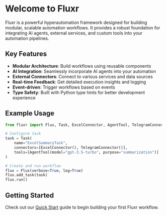 # Welcome to Fluxr

Fluxr is a powerful hyperautomation framework designed for building modular, scalable automation workflows. It provides a robust foundation for integrating AI agents, external services, and custom tools into your automation pipelines.

## Key Features

- **Modular Architecture**: Build workflows using reusable components
- **AI Integration**: Seamlessly incorporate AI agents into your automation
- **External Connectors**: Connect to various services and data sources
- **Real-time Feedback**: Get detailed execution insights and logging
- **Event-driven**: Trigger workflows based on events
- **Type Safety**: Built with Python type hints for better development experience

## Example Usage

```python
from fluxr import Flux, Task, ExcelConnector, AgentTool, TelegramConnector

# Configure task
task = Task(
    name="ExcelSummaryTask",
    connectors=[ExcelConnector(), TelegramConnector()],
    tools=[AgentTool(model="gpt-3.5-turbo", purpose="summarization")]
)

# Create and run workflow
flux = Flux(verbose=True, log=True)
flux.add_task(task)
flux.run()
```

## Getting Started

Check out our [Quick Start](getting-started/quickstart.md) guide to begin building your first Fluxr workflow.